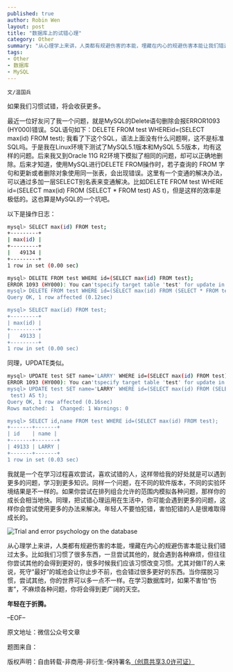 ```yaml
---
published: true
author: Robin Wen
layout: post
title: "数据库上的试错心理"
category: Other
summary: "从心理学上来讲，人类都有规避伤害的本能，埋藏在内心的规避伤害本能让我们错过太多。比如我们习惯了很多东西，一旦尝试其他的，就会遇到各种麻烦，但往往你尝试其他的会得到更好的，很多时候我们应该习惯改变习惯。尤其对做IT的人来说，死守“最好”的城池会让你止步不前，也会错过很多更好的东西。当你摆脱习惯，尝试其他，你的世界可以多一点不一样。在学习数据库时，如果不害怕“伤害”，不麻烦各种问题，你将会得到更广阔的天空。"
tags: 
- Other
- 数据库
- MySQL
---
```


`文/温国兵`

如果我们习惯试错，将会收获更多。

最近一位好友问了我一个问题，就是MySQL的Delete语句删除会报ERROR1093 (HY000)错误。SQL语句如下：DELETE FROM test WHEREid=(SELECT max(id) FROM test); 我看了下这个SQL，语法上面没有什么问题啊，这不是标准SQL吗。于是我在Linux环境下测试了MySQL5.1版本和MySQL 5.5版本，均有这样的问题。后来我又到Oracle 11G R2环境下模拟了相同的问题，却可以正确地删除。后来才知道，使用MySQL进行DELETE FROM操作时，若子查询的 FROM 字句和更新或者删除对象使用同一张表，会出现错误。这里有一个变通的解决办法，可以通过多加一层SELECT别名表来变通解决。比如DELETE FROM test WHERE id=(SELECT max(id) FROM (SELECT * FROM test) AS t)，但是这样的效率是极低的。这也算是MySQL的一个坑吧。
 
以下是操作日志：

``` bash
mysql> SELECT max(id) FROM test;
+---------+
| max(id) |
+---------+
|   49134 |
+---------+
1 row in set (0.00 sec)

mysql> DELETE FROM test WHERE id=(SELECT max(id) FROM test);
ERROR 1093 (HY000): You can'tspecify target table 'test' for update in FROM clause
mysql> DELETE FROM test WHERE id=(SELECT max(id) FROM (SELECT * FROM test) AS t);
Query OK, 1 row affected (0.12sec)

mysql> SELECT max(id) FROM test;
+---------+
| max(id) |
+---------+
|   49133 |
+---------+
1 row in set (0.00 sec)
```

同理，UPDATE类似。

``` bash
mysql> UPDATE test SET name='LARRY' WHERE id=(SELECT max(id) FROM test);
ERROR 1093 (HY000): You can'tspecify target table 'test' for update in FROM clause
mysql> UPDATE test SET name='LARRY' WHERE id=(SELECT max(id) FROM (SELECT * FROM
 test) AS t);
Query OK, 1 row affected (0.16sec)
Rows matched: 1  Changed: 1 Warnings: 0

mysql> SELECT id,name FROM test WHERE id=(SELECT max(id) FROM test);
+-------+-------+
| id    | name |
+-------+-------+
| 49133 | LARRY |
+-------+-------+
1 row in set (0.03 sec)
```

我就是一个在学习过程喜欢尝试，喜欢试错的人，这样带给我的好处就是可以遇到更多的问题，学习到更多知识。同样一个问题，在不同的软件版本，不同的实验环境结果是不一样的。如果你尝试在排列组合允许的范围内模拟各种问题，那样你的成长会相当地快。同理，把试错心理运用在生活中，你可能会遇到更多的问题，这样你会尝试使用更多的办法来解决。年轻人不要怕犯错，害怕犯错的人是很难取得成长的。

![Trial and error psychology on the database](http://i.imgur.com/qssBzgF.jpg)

从心理学上来讲，人类都有规避伤害的本能，埋藏在内心的规避伤害本能让我们错过太多。比如我们习惯了很多东西，一旦尝试其他的，就会遇到各种麻烦，但往往你尝试其他的会得到更好的，很多时候我们应该习惯改变习惯。尤其对做IT的人来说，死守“最好”的城池会让你止步不前，也会错过很多更好的东西。当你摆脱习惯，尝试其他，你的世界可以多一点不一样。在学习数据库时，如果不害怕“伤害”，不麻烦各种问题，你将会得到更广阔的天空。

**年轻在于折腾。**

–EOF–

原文地址：微信公众号文章

题图来自：<a href="http://fineartamerica.com/featured/trial-and-error-larry-mulvehill.html" target="_blank"><img src="http://i.imgur.com/c9ZcLir.png" title="" height="16px" width="100px" border="0" alt="" /></a>

版权声明：自由转载-非商用-非衍生-保持署名<a href="http://creativecommons.org/licenses/by-nc-nd/3.0/deed.zh" target="_blank">（创意共享3.0许可证）</a>
